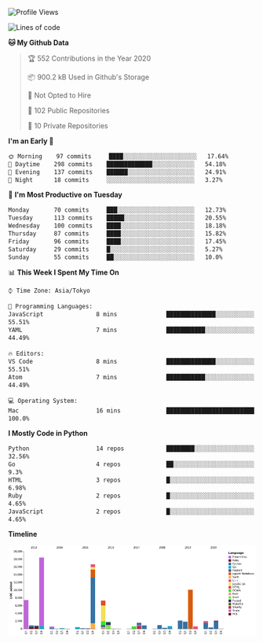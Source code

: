 <!--START_SECTION:waka-->
![Profile Views](http://img.shields.io/badge/Profile%20Views-0-blue)

![Lines of code](https://img.shields.io/badge/From%20Hello%20World%20I%27ve%20Written-5.5%20million%20lines%20of%20code-blue)

**🐱 My Github Data** 

> 🏆 552 Contributions in the Year 2020
 > 
> 📦 900.2 kB Used in Github's Storage 
 > 
> 🚫 Not Opted to Hire
 > 
> 📜 102 Public Repositories
 > 
> 🔑 10 Private Repositories 

**I'm an Early 🐤** 

```text
🌞 Morning    97 commits     ████░░░░░░░░░░░░░░░░░░░░░   17.64% 
🌆 Daytime    298 commits    █████████████░░░░░░░░░░░░   54.18% 
🌃 Evening    137 commits    ██████░░░░░░░░░░░░░░░░░░░   24.91% 
🌙 Night      18 commits     ░░░░░░░░░░░░░░░░░░░░░░░░░   3.27%

```
📅 **I'm Most Productive on Tuesday** 

```text
Monday       70 commits     ███░░░░░░░░░░░░░░░░░░░░░░   12.73% 
Tuesday      113 commits    █████░░░░░░░░░░░░░░░░░░░░   20.55% 
Wednesday    100 commits    ████░░░░░░░░░░░░░░░░░░░░░   18.18% 
Thursday     87 commits     ████░░░░░░░░░░░░░░░░░░░░░   15.82% 
Friday       96 commits     ████░░░░░░░░░░░░░░░░░░░░░   17.45% 
Saturday     29 commits     █░░░░░░░░░░░░░░░░░░░░░░░░   5.27% 
Sunday       55 commits     ██░░░░░░░░░░░░░░░░░░░░░░░   10.0%

```


📊 **This Week I Spent My Time On** 

```text
⌚︎ Time Zone: Asia/Tokyo

💬 Programming Languages: 
JavaScript               8 mins              ██████████████░░░░░░░░░░░   55.51% 
YAML                     7 mins              ███████████░░░░░░░░░░░░░░   44.49%

🔥 Editors: 
VS Code                  8 mins              ██████████████░░░░░░░░░░░   55.51% 
Atom                     7 mins              ███████████░░░░░░░░░░░░░░   44.49%

💻 Operating System: 
Mac                      16 mins             █████████████████████████   100.0%

```

**I Mostly Code in Python** 

```text
Python                   14 repos            ████████░░░░░░░░░░░░░░░░░   32.56% 
Go                       4 repos             ██░░░░░░░░░░░░░░░░░░░░░░░   9.3% 
HTML                     3 repos             █░░░░░░░░░░░░░░░░░░░░░░░░   6.98% 
Ruby                     2 repos             █░░░░░░░░░░░░░░░░░░░░░░░░   4.65% 
JavaScript               2 repos             █░░░░░░░░░░░░░░░░░░░░░░░░   4.65%

```


**Timeline**

![Chart not found](https://github.com/takuan-osho/takuan-osho/blob/master/charts/bar_graph.png) 


<!--END_SECTION:waka-->
